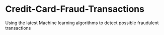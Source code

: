 # Credit-Card-Fraud-Transactions
Using the latest Machine learning algorithms to detect possible fraudulent transactions
